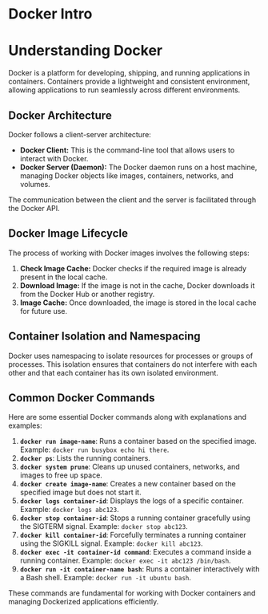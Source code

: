 # Docker Intro

# **Understanding Docker**

Docker is a platform for developing, shipping, and running applications in containers. Containers provide a lightweight and consistent environment, allowing applications to run seamlessly across different environments.

## **Docker Architecture**

Docker follows a client-server architecture:

- **Docker Client:** This is the command-line tool that allows users to interact with Docker.
- **Docker Server (Daemon):** The Docker daemon runs on a host machine, managing Docker objects like images, containers, networks, and volumes.

The communication between the client and the server is facilitated through the Docker API.

## **Docker Image Lifecycle**

The process of working with Docker images involves the following steps:

1. **Check Image Cache:** Docker checks if the required image is already present in the local cache.
2. **Download Image:** If the image is not in the cache, Docker downloads it from the Docker Hub or another registry.
3. **Image Cache:** Once downloaded, the image is stored in the local cache for future use.

## **Container Isolation and Namespacing**

Docker uses namespacing to isolate resources for processes or groups of processes. This isolation ensures that containers do not interfere with each other and that each container has its own isolated environment.

## **Common Docker Commands**

Here are some essential Docker commands along with explanations and examples:

1. **`docker run image-name`**: Runs a container based on the specified image. Example: `docker run busybox echo hi there`.
2. **`docker ps`**: Lists the running containers.
3. **`docker system prune`**: Cleans up unused containers, networks, and images to free up space.
4. **`docker create image-name`**: Creates a new container based on the specified image but does not start it.
5. **`docker logs container-id`**: Displays the logs of a specific container. Example: `docker logs abc123`.
6. **`docker stop container-id`**: Stops a running container gracefully using the SIGTERM signal. Example: `docker stop abc123`.
7. **`docker kill container-id`**: Forcefully terminates a running container using the SIGKILL signal. Example: `docker kill abc123`.
8. **`docker exec -it container-id command`**: Executes a command inside a running container. Example: `docker exec -it abc123 /bin/bash`.
9. **`docker run -it container-name bash`**: Runs a container interactively with a Bash shell. Example: `docker run -it ubuntu bash`.

These commands are fundamental for working with Docker containers and managing Dockerized applications efficiently.